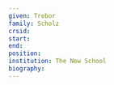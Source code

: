 ```yaml
---
given: Trebor
family: Scholz
crsid: 
start: 
end:
position: 
institution: The New School
biography: 
---
```

